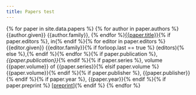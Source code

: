 ```yaml
---
title: Papers test
---
```


{% for paper in site.data.papers %}
{% for author in paper.authors %}{{author.given}} {{author.family}}, {% endfor %}[{{paper.title}}](paper.url){% if paper.editors %}, in{% endif %}{% for editor in paper.editors %} {{editor.given}} {{editor.family}}{% if forloop.last == true %} (editors){% else %},{% endif %}{% endfor %}{% if paper.publication %}, *{{paper.publication}}*{% endif %}{% if paper.series %}, volume {{paper.volume}} of {{paper.series}}{% elsif paper.volume %} {{paper.volume}}{% endif %}{% if paper.publisher %}, {{paper.publisher}}{% endif %}{% if paper.year %}, {{paper.year}}{% endif %}{% if paper.preprint %} [[preprint](/papers/{{paper.preprint}})]{% endif %}
{% endfor %}
